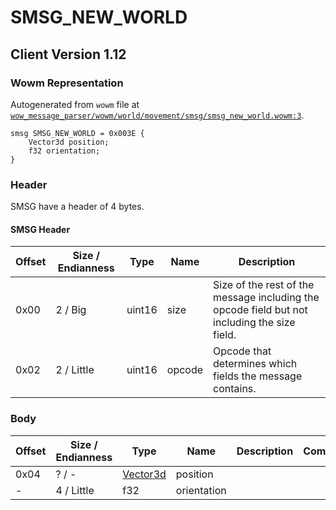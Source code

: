 # SMSG_NEW_WORLD

## Client Version 1.12

### Wowm Representation

Autogenerated from `wowm` file at [`wow_message_parser/wowm/world/movement/smsg/smsg_new_world.wowm:3`](https://github.com/gtker/wow_messages/tree/main/wow_message_parser/wowm/world/movement/smsg/smsg_new_world.wowm#L3).
```rust,ignore
smsg SMSG_NEW_WORLD = 0x003E {
    Vector3d position;
    f32 orientation;
}
```
### Header

SMSG have a header of 4 bytes.

#### SMSG Header

| Offset | Size / Endianness | Type   | Name   | Description |
| ------ | ----------------- | ------ | ------ | ----------- |
| 0x00   | 2 / Big           | uint16 | size   | Size of the rest of the message including the opcode field but not including the size field.|
| 0x02   | 2 / Little        | uint16 | opcode | Opcode that determines which fields the message contains.|

### Body

| Offset | Size / Endianness | Type | Name | Description | Comment |
| ------ | ----------------- | ---- | ---- | ----------- | ------- |
| 0x04 | ? / - | [Vector3d](vector3d.md) | position |  |  |
| - | 4 / Little | f32 | orientation |  |  |

